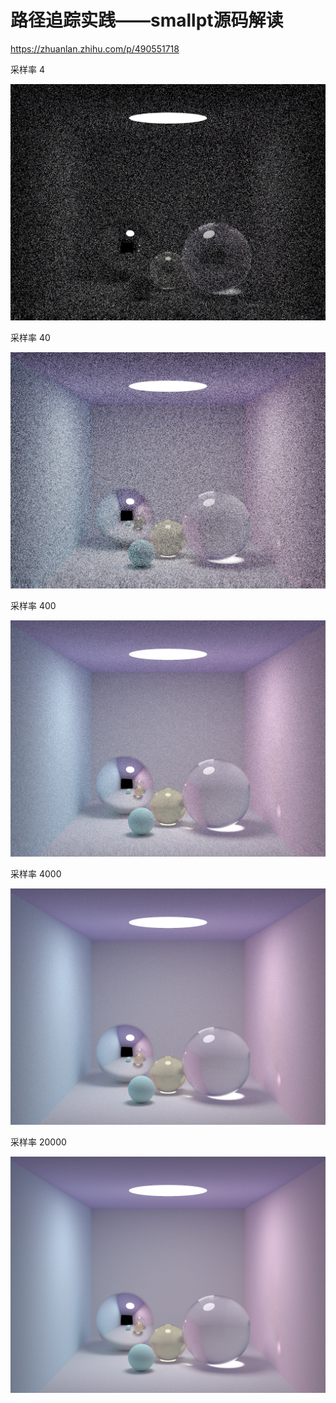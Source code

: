 # 路径追踪实践——smallpt源码解读

https://zhuanlan.zhihu.com/p/490551718

采样率 4

![](./result/result_4.png)

采样率 40

![](./result/result_40.png)


采样率 400

![](./result/result_400.png)

采样率 4000

![](./result/result_4000.png)

采样率 20000

![](./result/result_20000.png)